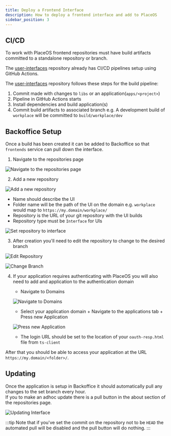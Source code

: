 ```yaml
---
title: Deploy a Frontend Interface
description: How to deploy a frontend interface and add to PlaceOS
sidebar_position: 3
---
```


## CI/CD

To work with PlaceOS frontend repositories must have build artifacts committed to a standalone repository or branch.

The [user-interfaces](https://github.com/PlaceOS/user-interfaces) repository already has CI/CD pipelines setup using GitHub Actions.

The [user-interfaces](https://github.com/PlaceOS/user-interfaces) repository follows these steps for the build pipeline:

1. Commit made with changes to `libs` or an application(`apps/<project>`)
2. Pipeline in GitHub Actions starts
3. Install dependencies and build application(s)
4. Commit build artifacts to associated branch e.g. A development build of `workplace` will be committed to `build/workplace/dev`

## Backoffice Setup

Once a build has been created it can be added to Backoffice so that `frontends` service can pull down the interface.

1. Navigate to the repositories page

![Navigate to the repositories page](https://user-images.githubusercontent.com/20103948/102845502-ce625780-4461-11eb-98a1-c63a684b99b6.png)

2. Add a new repository

![Add a new repository](https://user-images.githubusercontent.com/20103948/102845586-fb166f00-4461-11eb-91a6-b8255f54e5a7.png)

- Name should describe the UI
- Folder name will be the path of the UI on the domain e.g. `workplace` would map to `https://my.domain/workplace/`
- Repository is the URL of your git repository with the UI builds
- Repository type must be `Interface` for UIs

![Set repository to interface](https://user-images.githubusercontent.com/20103948/102845880-ab847300-4462-11eb-97f4-addf986e547b.png)

3. After creation you'll need to edit the repository to change to the desired branch

![Edit Repository](https://user-images.githubusercontent.com/20103948/102846009-0027ee00-4463-11eb-8a2f-f3fc9234f2cd.png)

![Change Branch](https://user-images.githubusercontent.com/20103948/102846021-0cac4680-4463-11eb-944a-99a8fa086a9f.png)

4.  If your application requires authenticating with PlaceOS you will also need to add and application to the authentication domain

    - Navigate to Domains

    ![Navigate to Domains](https://user-images.githubusercontent.com/20103948/102846391-f652ba80-4463-11eb-8930-4dc4c91ed3c3.png)

    - Select your application domain + Navigate to the applications tab + Press new Application

    ![Press new Application](https://user-images.githubusercontent.com/20103948/102846495-3d40b000-4464-11eb-8bb7-f06938b223eb.png)

    - The login URL should be set to the location of your `oauth-resp.html` file from `ts-client`

After that you should be able to access your application at the URL `https://my.domain/<folder>/`.

## Updating

Once the application is setup in Backoffice it should automatically pull any changes to the set branch every hour.  
If you to make an adhoc update there is a pull button in the about section of the repositories page.

![Updating Interface](https://user-images.githubusercontent.com/20103948/102846756-ee474a80-4464-11eb-81d5-e1d13acbc0f3.png)

:::tip
Note that if you've set the commit on the repository not to be `HEAD` the automated pull will be disabled and the pull button will do nothing.
:::

